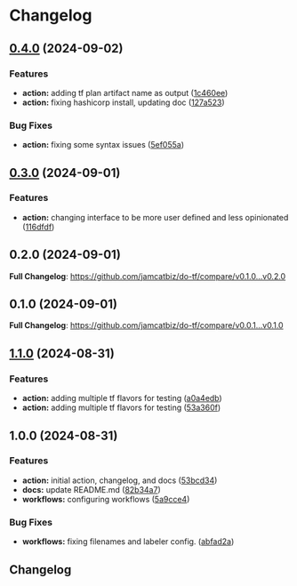 # Changelog

## [0.4.0](https://github.com/jamcatbiz/do-tf/compare/v0.3.0...v0.4.0) (2024-09-02)


### Features

* **action:** adding tf plan artifact name as output ([1c460ee](https://github.com/jamcatbiz/do-tf/commit/1c460ee3c0c5066db4dd30a4e581d0fee9b6b7b3))
* **action:** fixing hashicorp install, updating doc ([127a523](https://github.com/jamcatbiz/do-tf/commit/127a523f6c7db8fc0a65d9fe432920dd6f43119b))


### Bug Fixes

* **action:** fixing some syntax issues ([5ef055a](https://github.com/jamcatbiz/do-tf/commit/5ef055ae627691e57e2b36ea2854d9df0ec004a3))

## [0.3.0](https://github.com/jamcatbiz/do-tf/compare/v0.2.0...v0.3.0) (2024-09-01)


### Features

* **action:** changing interface to be more user defined and less opinionated ([116dfdf](https://github.com/jamcatbiz/do-tf/commit/116dfdf55da164a99b6e78f3febc479f2267a23b))

## 0.2.0 (2024-09-01)

**Full Changelog**: https://github.com/jamcatbiz/do-tf/compare/v0.1.0...v0.2.0

## 0.1.0 (2024-09-01)

**Full Changelog**: https://github.com/jamcatbiz/do-tf/compare/v0.0.1...v0.1.0

## [1.1.0](https://github.com/jamcatbiz/do-tf/compare/v1.0.0...v1.1.0) (2024-08-31)


### Features

* **action:** adding multiple tf flavors for testing ([a0a4edb](https://github.com/jamcatbiz/do-tf/commit/a0a4edb9e9f2a8cc1fb25ea12bb1cec4b46992dc))
* **action:** adding multiple tf flavors for testing ([53a360f](https://github.com/jamcatbiz/do-tf/commit/53a360f7577c2ff6d23aabda4ec3db0140ef2bb4))

## 1.0.0 (2024-08-31)


### Features

* **action:** initial action, changelog, and docs ([53bcd34](https://github.com/jamcatbiz/do-tf/commit/53bcd3437a7b51633d8a308bc98c94fdd605d566))
* **docs:** update README.md ([82b34a7](https://github.com/jamcatbiz/do-tf/commit/82b34a7cf4c1ae0eaf30820085e3a14bfbdc8e03))
* **workflows:** configuring workflows ([5a9cce4](https://github.com/jamcatbiz/do-tf/commit/5a9cce49b2e94f48bdf4e49334b0f65c04b52505))


### Bug Fixes

* **workflows:** fixing filenames and labeler config. ([abfad2a](https://github.com/jamcatbiz/do-tf/commit/abfad2a4619bca9012c86c43807fffe2578b229c))

## Changelog
